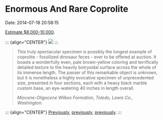 Enormous And Rare Coprolite
===========================

Date: 2014-07-18 20:58:15

[Estimate
\$8,000-10,000](http://www.chait.com/asp/fullCatalogue.asp?salelot=NH1407+++340+).

::: {align="CENTER"}
[![](http://www.jwz.org/images/151962lg.jpg)](http://www.chait.com/asp/fullCatalogue.asp?salelot=NH1407+++340+)
:::

> This truly spectacular specimen is possibly the longest example of
> coprolite - fossilized dinosaur feces - ever to be offered at auction.
> It boasts a wonderfully even, pale brown-yellow coloring and
> terrifically detailed texture to the heavily botryoidal surface across
> the whole of its immense length. The passer of this remarkable object
> is unknown, but it is nonetheless a highly evocative specimen of
> unprecedented size, presented in four sections, each with a heavy
> black marble custom base, an eye-watering 40 inches in length overall.
>
> *Miocene-Oligocene Wilkes Formation, Toledo, Lewis Co., Washington.*

::: {align="CENTER"}
[Previously](http://www.jwz.org/blog/2007/02/tape/),
[previously](http://www.jwz.org/blog/2012/12/what-kind-of-dinosaur-meat-would-taste-best/),
[previously](http://www.jwz.org/blog/2013/04/dear-dinosaur-people/).
:::
